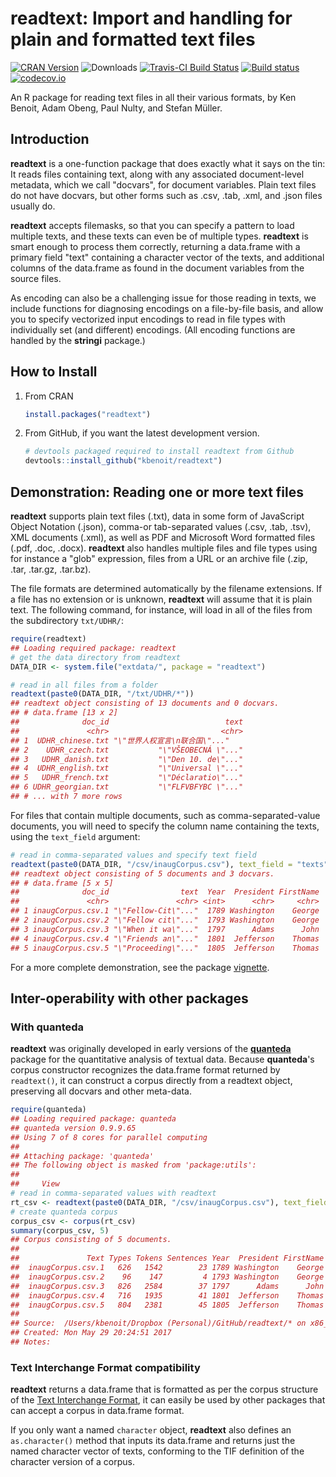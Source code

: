 <!-- README.md is generated from README.Rmd. Please edit that file -->
readtext: Import and handling for plain and formatted text files
================================================================

[![CRAN Version](http://www.r-pkg.org/badges/version/readtext)](https://CRAN.R-project.org/package=readtext) ![Downloads](http://cranlogs.r-pkg.org/badges/readtext) [![Travis-CI Build Status](https://travis-ci.org/kbenoit/readtext.svg?branch=master)](https://travis-ci.org/kbenoit/readtext) [![Build status](https://ci.appveyor.com/api/projects/status/x6dtvh2m7mj3b026/branch/master?svg=true)](https://ci.appveyor.com/project/kbenoit/readtext) [![codecov.io](https://codecov.io/github/kbenoit/readtext/coverage.svg?branch=master)](https://codecov.io/gh/kbenoit/readtext/branch/master)

An R package for reading text files in all their various formats, by Ken Benoit, Adam Obeng, Paul Nulty, and Stefan Müller.

Introduction
------------

**readtext** is a one-function package that does exactly what it says on the tin: It reads files containing text, along with any associated document-level metadata, which we call "docvars", for document variables. Plain text files do not have docvars, but other forms such as .csv, .tab, .xml, and .json files usually do.

**readtext** accepts filemasks, so that you can specify a pattern to load multiple texts, and these texts can even be of multiple types. **readtext** is smart enough to process them correctly, returning a data.frame with a primary field "text" containing a character vector of the texts, and additional columns of the data.frame as found in the document variables from the source files.

As encoding can also be a challenging issue for those reading in texts, we include functions for diagnosing encodings on a file-by-file basis, and allow you to specify vectorized input encodings to read in file types with individually set (and different) encodings. (All encoding functions are handled by the **stringi** package.)

How to Install
--------------

1.  From CRAN

    ``` r
    install.packages("readtext")
    ```

2.  From GitHub, if you want the latest development version.

    ``` r
    # devtools packaged required to install readtext from Github 
    devtools::install_github("kbenoit/readtext") 
    ```

Demonstration: Reading one or more text files
---------------------------------------------

**readtext** supports plain text files (.txt), data in some form of JavaScript Object Notation (.json), comma-or tab-separated values (.csv, .tab, .tsv), XML documents (.xml), as well as PDF and Microsoft Word formatted files (.pdf, .doc, .docx). **readtext** also handles multiple files and file types using for instance a "glob" expression, files from a URL or an archive file (.zip, .tar, .tar.gz, .tar.bz).

The file formats are determined automatically by the filename extensions. If a file has no extension or is unknown, **readtext** will assume that it is plain text. The following command, for instance, will load in all of the files from the subdirectory `txt/UDHR/`:

``` r
require(readtext)
## Loading required package: readtext
# get the data directory from readtext
DATA_DIR <- system.file("extdata/", package = "readtext")

# read in all files from a folder
readtext(paste0(DATA_DIR, "/txt/UDHR/*"))
## readtext object consisting of 13 documents and 0 docvars.
## # data.frame [13 x 2]
##              doc_id                          text
##               <chr>                         <chr>
## 1  UDHR_chinese.txt "\"世界人权宣言\n联合国\"..."
## 2    UDHR_czech.txt           "\"VŠEOBECNÁ \"..."
## 3   UDHR_danish.txt           "\"Den 10. de\"..."
## 4  UDHR_english.txt           "\"Universal \"..."
## 5   UDHR_french.txt           "\"Déclaratio\"..."
## 6 UDHR_georgian.txt           "\"FLFVBFYBC \"..."
## # ... with 7 more rows
```

For files that contain multiple documents, such as comma-separated-value documents, you will need to specify the column name containing the texts, using the `text_field` argument:

``` r
# read in comma-separated values and specify text field
readtext(paste0(DATA_DIR, "/csv/inaugCorpus.csv"), text_field = "texts")
## readtext object consisting of 5 documents and 3 docvars.
## # data.frame [5 x 5]
##              doc_id                text  Year  President FirstName
##               <chr>               <chr> <int>      <chr>     <chr>
## 1 inaugCorpus.csv.1 "\"Fellow-Cit\"..."  1789 Washington    George
## 2 inaugCorpus.csv.2 "\"Fellow cit\"..."  1793 Washington    George
## 3 inaugCorpus.csv.3 "\"When it wa\"..."  1797      Adams      John
## 4 inaugCorpus.csv.4 "\"Friends an\"..."  1801  Jefferson    Thomas
## 5 inaugCorpus.csv.5 "\"Proceeding\"..."  1805  Jefferson    Thomas
```

For a more complete demonstration, see the package [vignette](http://cdn.rawgit.com/kbenoit/readtext/master/inst/doc/readtext_vignette.html).

Inter-operability with other packages
-------------------------------------

### With **quanteda**

**readtext** was originally developed in early versions of the [**quanteda**](http:/github.com/kbenoit/quanteda) package for the quantitative analysis of textual data. Because **quanteda**'s corpus constructor recognizes the data.frame format returned by `readtext()`, it can construct a corpus directly from a readtext object, preserving all docvars and other meta-data.

``` r
require(quanteda)
## Loading required package: quanteda
## quanteda version 0.9.9.65
## Using 7 of 8 cores for parallel computing
## 
## Attaching package: 'quanteda'
## The following object is masked from 'package:utils':
## 
##     View
# read in comma-separated values with readtext
rt_csv <- readtext(paste0(DATA_DIR, "/csv/inaugCorpus.csv"), text_field = "texts")
# create quanteda corpus
corpus_csv <- corpus(rt_csv)
summary(corpus_csv, 5)
## Corpus consisting of 5 documents.
## 
##               Text Types Tokens Sentences Year  President FirstName
##  inaugCorpus.csv.1   626   1542        23 1789 Washington    George
##  inaugCorpus.csv.2    96    147         4 1793 Washington    George
##  inaugCorpus.csv.3   826   2584        37 1797      Adams      John
##  inaugCorpus.csv.4   716   1935        41 1801  Jefferson    Thomas
##  inaugCorpus.csv.5   804   2381        45 1805  Jefferson    Thomas
## 
## Source:  /Users/kbenoit/Dropbox (Personal)/GitHub/readtext/* on x86_64 by kbenoit
## Created: Mon May 29 20:24:51 2017
## Notes:
```

### Text Interchange Format compatibility

**readtext** returns a data.frame that is formatted as per the corpus structure of the [Text Interchange Format](https://github.com/ropensci/tif), it can easily be used by other packages that can accept a corpus in data.frame format.

If you only want a named `character` object, **readtext** also defines an `as.character()` method that inputs its data.frame and returns just the named character vector of texts, conforming to the TIF definition of the character version of a corpus.
